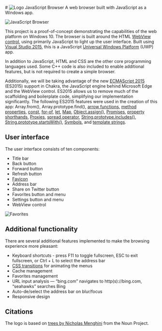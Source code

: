 #&nbsp;![Logo](https://cloud.githubusercontent.com/assets/7266075/9254929/15448684-419b-11e5-8110-41757c572fe8.png) JavaScript Browser 
A web browser built with JavaScript as a Windows app.

![JavaScript Browser](https://cloud.githubusercontent.com/assets/7266075/9255223/bb56d1b6-419c-11e5-8498-5c4f40f52bec.png)

This project is a proof-of-concept demonstrating the capabilities of the web platform on Windows 10. The browser is built around the HTML [WebView control](https://msdn.microsoft.com/en-us/library/windows/apps/dn301831.aspx), using primarily JavaScript to light up the user interface. Built using [Visual Studio 2015](https://www.visualstudio.com/), this is a JavaScript [Universal Windows Platform](https://msdn.microsoft.com/library/windows/apps/dn894631.aspx) (UWP) app.

In addition to JavaScript, HTML and CSS are the other core programming languages used. Some C++ code is also included to enable additional features, but is not required to create a simple browser.

Additionally, we will be taking advantage of the new [ECMAScript 2015](http://www.ecma-international.org/ecma-262/6.0/index.html) (ES2015) support in Chakra, the JavaScript engine behind Microsoft Edge and the WebView control. ES2015 allows us to remove much of the scaffolding and boilerplate code, simplifying our implementation significantly. The following ES2015 features were used in the creation of this app: Array.from(), Array.prototype.find(), [arrow functions](http://dev.modern.ie/platform/status/arrowfunction/), [method properties](http://dev.modern.ie/platform/status/es6objectliteralenhancements/), [const](http://dev.modern.ie/platform/status/blockbindingsletconstfunction/), [for-of](http://dev.modern.ie/platform/status/jsiteratorsietheforoffeature/), [let](http://dev.modern.ie/platform/status/blockbindingsletconstfunction/), [Map](http://dev.modern.ie/platform/status/map/), [Object.assign()](http://dev.modern.ie/platform/status/objectbuiltinses6/), [Promises](http://dev.modern.ie/platform/status/promiseses6/), [property shorthands](http://dev.modern.ie/platform/status/es6objectliteralenhancements/), [Proxies](http://dev.modern.ie/platform/status/proxieses6/), [spread operator](http://dev.modern.ie/platform/status/spreades6/), [String.prototype.includes()](http://dev.modern.ie/platform/status/stringbuiltinses6/), [String.prototype.startsWith()](http://dev.modern.ie/platform/status/stringbuiltinses6/), [Symbols](http://dev.modern.ie/platform/status/symbols/), and [template strings](http://dev.modern.ie/platform/status/templatestringses6/).

## User interface
The user interface consists of ten components:
* Title bar
* Back button
* Forward button
* Refresh button
* [Favicon](https://en.wikipedia.org/wiki/Favicon)
* Address bar
* Share on Twitter button
* Favorites button and menu
* Settings button and menu
* WebView control

![Favorites](https://cloud.githubusercontent.com/assets/7266075/9255436/3488ccbe-419e-11e5-8df3-c10616e8c082.png)

## Additional functionality
There are several additional features implemented to make the browsing experience more pleasant:
* Keyboard shortcuts - press F11 to toggle fullscreen, ESC to exit fullscreen, or Ctrl + L to select the address bar
* [CSS transitions](http://www.w3.org/TR/css3-transitions/) for animating the menus
* Cache management
* Favorites management
* URL input analysis — “bing.com” navigates to http(s)://bing.com, “seahawks” searches Bing
* Auto-de/select the address bar on blur/focus
* Responsive design

## Citations
The logo is based on [trees by Nicholas Menghini](https://thenounproject.com/term/trees/65621/) from the Noun Project.
